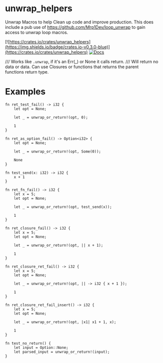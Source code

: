 # unwrap_helpers
Unwrap Macros to help Clean up code and improve production.
This does include a pub use of https://github.com/Mrp1Dev/loop_unwrap to gain access to unwrap loop macros.

[![https://crates.io/crates/unwrap_helpers](https://img.shields.io/badge/crates.io-v0.3.0-blue)](https://crates.io/crates/unwrap_helpers)
[![Docs](https://docs.rs/unwrap_helpers/badge.svg)](https://docs.rs/unwrap_helpers)

/// Works like `.unwrap`, if it's an Err(_) or None it calls return.
/// Will return no data or data. Can use Closures or functions that returns the parent functions return type.

# Examples
```
fn ret_test_fail() -> i32 {
    let opt = None;

    let _ = unwrap_or_return!(opt, 0);

    1
}
```
```
fn ret_as_option_fail() -> Option<i32> {
    let opt = None;

    let _ = unwrap_or_return!(opt, Some(0));

    None
}
```
```
fn test_send(x: i32) -> i32 {
    x + 1
}

fn ret_fn_fail() -> i32 {
    let x = 5;
    let opt = None;

    let _ = unwrap_or_return!(opt, test_send(x));

    1
}
```
```
fn ret_closure_fail() -> i32 {
    let x = 5;
    let opt = None;

    let _ = unwrap_or_return!(opt, || x + 1);

    1
}
```
```
fn ret_closure_ret_fail() -> i32 {
    let x = 5;
    let opt = None;

    let _ = unwrap_or_return!(opt, || -> i32 { x + 1 });

    1
}
```
```
fn ret_closure_ret_fail_insert() -> i32 {
    let x = 5;
    let opt = None;

    let _ = unwrap_or_return!(opt, |x1| x1 + 1, x);

    1
}
```
```
fn test_no_return() {
    let input = Option::None;
    let parsed_input = unwrap_or_return!(input);
}
```